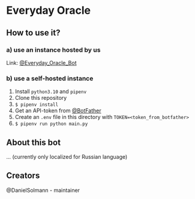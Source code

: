 # Everyday Oracle

## How to use it?

### a) use an instance hosted by us
Link: [@Everyday_Oracle_Bot](https://t.me/Everyday_Oracle_Bot)

### b) use a self-hosted instance

1. Install `python3.10` and `pipenv`
2. Clone this repository
3. `$ pipenv install`
4. Get an API-token from [@BotFather](https://t.me/BotFather)
5. Create an `.env` file in this directory with `TOKEN=<token_from_botfather>`
6. `$ pipenv run python main.py`

## About this bot
...
(currently only localized for Russian language)

## Creators
@DanielSolmann - maintainer

